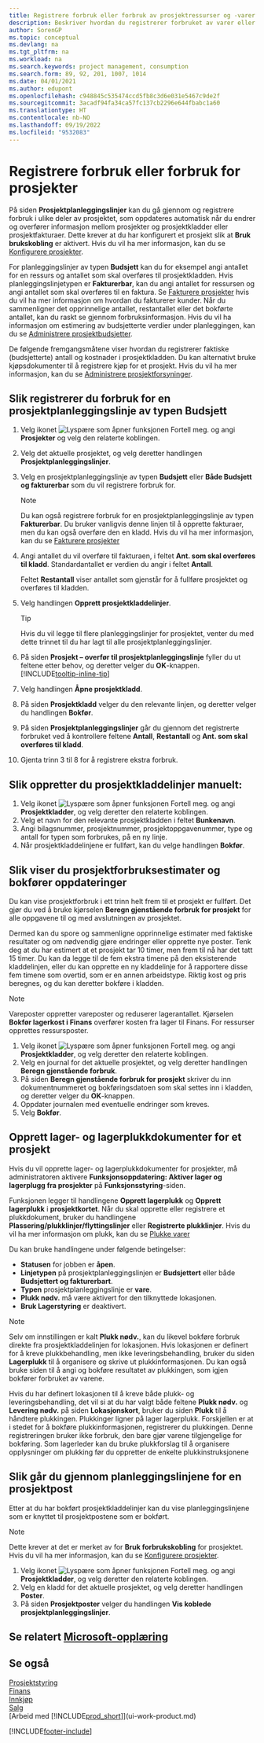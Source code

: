 ```yaml
---
title: Registrere forbruk eller forbruk av prosjektressurser og -varer
description: Beskriver hvordan du registrerer forbruket av varer eller ressurser på prosjekter for å forenkle prosjektstyring.
author: SorenGP
ms.topic: conceptual
ms.devlang: na
ms.tgt_pltfrm: na
ms.workload: na
ms.search.keywords: project management, consumption
ms.search.form: 89, 92, 201, 1007, 1014
ms.date: 04/01/2021
ms.author: edupont
ms.openlocfilehash: c948845c535474ccd5fb8c3d6e031e5467c9de2f
ms.sourcegitcommit: 3acadf94fa34ca57fc137cb2296e644fbabc1a60
ms.translationtype: HT
ms.contentlocale: nb-NO
ms.lasthandoff: 09/19/2022
ms.locfileid: "9532083"
---
```

# <a name="record-consumption-or-usage-for-jobs"></a>Registrere forbruk eller forbruk for prosjekter

På siden **Prosjektplanleggingslinjer** kan du gå gjennom og registrere forbruk i ulike deler av prosjektet, som oppdateres automatisk når du endrer og overfører informasjon mellom prosjekter og prosjektkladder eller prosjektfakturaer. Dette krever at du har konfigurert et prosjekt slik at **Bruk brukskobling** er aktivert. Hvis du vil ha mer informasjon, kan du se [Konfigurere prosjekter](projects-how-setup-jobs.md).  

For planleggingslinjer av typen **Budsjett** kan du for eksempel angi antallet for en ressurs og antallet som skal overføres til prosjektkladden. Hvis planleggingslinjetypen er **Fakturerbar**, kan du angi antallet for ressursen og angi antallet som skal overføres til en faktura. Se [Fakturere prosjekter](projects-how-invoice-jobs.md) hvis du vil ha mer informasjon om hvordan du fakturerer kunder. Når du sammenligner det opprinnelige antallet, restantallet eller det bokførte antallet, kan du raskt se gjennom forbruksinformasjon. Hvis du vil ha informasjon om estimering av budsjetterte verdier under planleggingen, kan du se [Administrere prosjektbudsjetter](projects-how-manage-budgets.md).  

De følgende fremgangsmåtene viser hvordan du registrerer faktiske (budsjetterte) antall og kostnader i prosjektkladden. Du kan alternativt bruke kjøpsdokumenter til å registrere kjøp for et prosjekt. Hvis du vil ha mer informasjon, kan du se [Administrere prosjektforsyninger](projects-how-manage-project-supplies.md).

## <a name="to-record-usage-for-a-job-planning-line-of-type-budget"></a>Slik registrerer du forbruk for en prosjektplanleggingslinje av typen Budsjett

1. Velg ikonet ![Lyspære som åpner funksjonen Fortell meg.](media/ui-search/search_small.png "Fortell hva du vil gjøre") og angi **Prosjekter** og velg den relaterte koblingen.  
2. Velg det aktuelle prosjektet, og velg deretter handlingen **Prosjektplanleggingslinjer**.
3. Velg en prosjektplanleggingslinje av typen **Budsjett** eller **Både Budsjett og fakturerbar** som du vil registrere forbruk for.  

    > [!NOTE]
    > Du kan også registrere forbruk for en prosjektplanleggingslinje av typen **Fakturerbar**. Du bruker vanligvis denne linjen til å opprette fakturaer, men du kan også overføre den en kladd. Hvis du vil ha mer informasjon, kan du se [Fakturere prosjekter](projects-how-invoice-jobs.md) <!--However, when you do that, a job planning line of type **Budget** is created to match the billable line. For more information, see [Manage Job Budgets](projects-how-manage-budgets.md).-->

4. Angi antallet du vil overføre til fakturaen, i feltet **Ant. som skal overføres til kladd**. Standardantallet er verdien du angir i feltet **Antall**.

    Feltet **Restantall** viser antallet som gjenstår for å fullføre prosjektet og overføres til kladden.  
5. Velg handlingen **Opprett prosjektkladdelinjer**.

    > [!TIP]
    > Hvis du vil legge til flere planleggingslinjer for prosjektet, venter du med dette trinnet til du har lagt til alle prosjektplanleggingslinjer.
6. På siden **Prosjekt – overfør til prosjektplanleggingslinje** fyller du ut feltene etter behov, og deretter velger du **OK**-knappen. [!INCLUDE[tooltip-inline-tip](includes/tooltip-inline-tip_md.md)]
7. Velg handlingen **Åpne prosjektkladd**.  
8. På siden **Prosjektkladd** velger du den relevante linjen, og deretter velger du handlingen **Bokfør**.
9. På siden **Prosjektplanleggingslinjer** går du gjennom det registrerte forbruket ved å kontrollere feltene **Antall**, **Restantall** og **Ant. som skal overføres til kladd**.  
10. Gjenta trinn 3 til 8 for å registrere ekstra forbruk.  

## <a name="to-create-job-journal-lines-manually"></a>Slik oppretter du prosjektkladdelinjer manuelt:

1. Velg ikonet ![Lyspære som åpner funksjonen Fortell meg.](media/ui-search/search_small.png "Fortell hva du vil gjøre") og angi **Prosjektkladder**, og velg deretter den relaterte koblingen.  
2. Velg et navn for den relevante prosjektkladden i feltet **Bunkenavn**.  
3. Angi bilagsnummer, prosjektnummer, prosjektoppgavenummer, type og antall for typen som forbrukes, på en ny linje.  
4. Når prosjektkladdelinjene er fullført, kan du velge handlingen **Bokfør**.  

## <a name="to-view-job-usage-estimates-and-post-updates"></a>Slik viser du prosjektforbruksestimater og bokfører oppdateringer

Du kan vise prosjektforbruk i ett trinn helt frem til et prosjekt er fullført. Det gjør du ved å bruke kjørselen **Beregn gjenstående forbruk for prosjekt** for alle oppgavene til og med avslutningen av prosjektet.  

Dermed kan du spore og sammenligne opprinnelige estimater med faktiske resultater og om nødvendig gjøre endringer eller opprette nye poster. Tenk deg at du har estimert at et prosjekt tar 10 timer, men frem til nå har det tatt 15 timer. Du kan da legge til de fem ekstra timene på den eksisterende kladdelinjen, eller du kan opprette en ny kladdelinje for å rapportere disse fem timene som overtid, som er en annen arbeidstype. Riktig kost og pris beregnes, og du kan deretter bokføre i kladden.  

> [!NOTE]  
>   Vareposter oppretter vareposter og reduserer lagerantallet. Kjørselen **Bokfør lagerkost i Finans** overfører kosten fra lager til Finans. For ressurser opprettes ressursposter.  

1. Velg ikonet ![Lyspære som åpner funksjonen Fortell meg.](media/ui-search/search_small.png "Fortell hva du vil gjøre") og angi **Prosjektkladder**, og velg deretter den relaterte koblingen.  
2. Velg en journal for det aktuelle prosjektet, og velg deretter handlingen **Beregn gjenstående forbruk**.  
3. På siden **Beregn gjenstående forbruk for prosjekt** skriver du inn dokumentnummeret og bokføringsdatoen som skal settes inn i kladden, og deretter velger du **OK**-knappen.  
4. Oppdater journalen med eventuelle endringer som kreves.  
5. Velg **Bokfør**.

## <a name="create-inventory-and-warehouse-pick-documents-for-a-job"></a>Opprett lager- og lagerplukkdokumenter for et prosjekt

Hvis du vil opprette lager- og lagerplukkdokumenter for prosjekter, må administratoren aktivere **Funksjonsoppdatering: Aktiver lager og lagerplugg fra prosjekter** på **Funksjonsstyring**-siden.

Funksjonen legger til handlingene **Opprett lagerplukk** og **Opprett lagerplukk** i **prosjektkortet**. Når du skal opprette eller registrere et plukkdokument, bruker du handlingene **Plassering/plukklinjer/flyttingslinjer** eller **Registrerte plukklinjer**. Hvis du vil ha mer informasjon om plukk, kan du se [Plukke varer](warehouse-pick-items.md)

Du kan bruke handlingene under følgende betingelser:
* **Statusen** for jobben er **åpen**.
* **Linjetypen** på prosjektplanleggingslinjen er **Budsjettert** eller både **Budsjettert og fakturerbart**.
* **Typen** prosjektplanleggingslinje er **vare**.
* **Plukk nødv.** må være aktivert for den tilknyttede lokasjonen.
* **Bruk Lagerstyring** er deaktivert.

> [!NOTE] 
> Selv om innstillingen er kalt **Plukk nødv.**, kan du likevel bokføre forbruk direkte fra prosjektkladdelinjen for lokasjonen. Hvis lokasjonen er definert for å kreve plukkbehandling, men ikke leveringsbehandling, bruker du siden **Lagerplukk** til å organisere og skrive ut plukkinformasjonen. Du kan også bruke siden til å angi og bokføre resultatet av plukkingen, som igjen bokfører forbruket av varene. 
> 
> Hvis du har definert lokasjonen til å kreve både plukk- og leveringsbehandling, det vil si at du har valgt både feltene **Plukk nødv.** og **Levering nødv.** på siden **Lokasjonskort**, bruker du siden **Plukk** til å håndtere plukkingen. Plukkinger ligner på lager lagerplukk. Forskjellen er at i stedet for å bokføre plukkinformasjonen, registrerer du plukkingen. Denne registreringen bruker ikke forbruk, den bare gjør varene tilgjengelige for bokføring. Som lagerleder kan du bruke plukkforslag til å organisere opplysninger om plukking før du oppretter de enkelte plukkinstruksjonene


## <a name="to-review-planning-lines-for-a-job-ledger-entry"></a>Slik går du gjennom planleggingslinjene for en prosjektpost

Etter at du har bokført prosjektkladdelinjer kan du vise planleggingslinjene som er knyttet til prosjektpostene som er bokført.

> [!NOTE]  
> Dette krever at det er merket av for **Bruk forbrukskobling** for prosjektet. Hvis du vil ha mer informasjon, kan du se [Konfigurere prosjekter](projects-how-setup-jobs.md).  

1. Velg ikonet ![Lyspære som åpner funksjonen Fortell meg.](media/ui-search/search_small.png "Fortell hva du vil gjøre") og angi **Prosjektkladder**, og velg deretter den relaterte koblingen.  
2. Velg en kladd for det aktuelle prosjektet, og velg deretter handlingen **Poster**.  
3. På siden **Prosjektposter** velger du handlingen **Vis koblede prosjektplanleggingslinjer**.

## <a name="see-related-microsoft-training"></a>Se relatert [Microsoft-opplæring](/training/paths/post-job-usage-sales/)

## <a name="see-also"></a>Se også

[Prosjektstyring](projects-manage-projects.md)  
[Finans](finance.md)  
[Innkjøp](purchasing-manage-purchasing.md)         
[Salg](sales-manage-sales.md)      
[Arbeid med [!INCLUDE[prod_short](includes/prod_short.md)]](ui-work-product.md)  


[!INCLUDE[footer-include](includes/footer-banner.md)]
